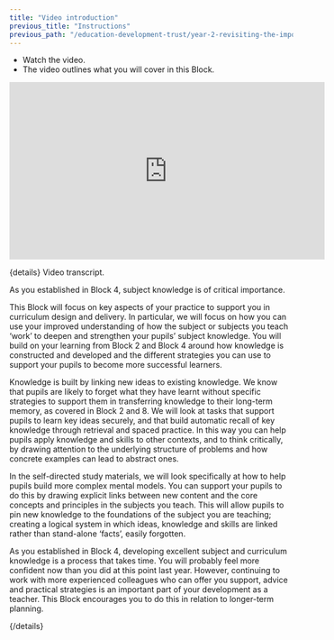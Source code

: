 ```yaml
---
title: "Video introduction"
previous_title: "Instructions"
previous_path: "/education-development-trust/year-2-revisiting-the-importance-of-subject-and-curriculum-knowledge/intro-ect-instructions"
---
```


- Watch the video.
- The video outlines what you will cover in this Block.

<iframe width="560" height="315" src="https://www.youtube.com/embed/LShS6igaF1o" title="YouTube video player" frameborder="0" allow="accelerometer; autoplay; clipboard-write; encrypted-media; gyroscope; picture-in-picture; web-share" allowfullscreen></iframe>

{details}
Video transcript.

As you established in Block 4, subject knowledge is of critical importance. 

This Block will focus on key aspects of your practice to support you in
curriculum design and delivery. In particular, we will focus on how you can
use your improved understanding of how the subject or subjects you teach
‘work’ to deepen and strengthen your pupils’ subject knowledge. You will build
on your learning from Block 2 and Block 4 around how knowledge is constructed
and developed and the different strategies you can use to support your pupils
to become more successful learners.

Knowledge is built by linking new ideas to existing knowledge. We know that
pupils are likely to forget what they have learnt without specific strategies
to support them in transferring knowledge to their long-term memory, as
covered in Block 2 and 8. We will look at tasks that support pupils to learn
key ideas securely, and that build automatic recall of key knowledge through
retrieval and spaced practice. In this way you can help pupils apply knowledge
and skills to other contexts, and to think critically, by drawing attention to
the underlying structure of problems and how concrete examples can lead to
abstract ones. 

In the self-directed study materials, we will look specifically at how to help
pupils build more complex mental models. You can support your pupils to do
this by drawing explicit links between new content and the core concepts and
principles in the subjects you teach. This will allow pupils to pin new
knowledge to the foundations of the subject you are teaching; creating a
logical system in which ideas, knowledge and skills are linked rather than
stand-alone ‘facts’, easily forgotten. 

As you established in Block 4, developing excellent subject and curriculum
knowledge is a process that takes time. You will probably feel more confident
now than you did at this point last year. However, continuing to work with
more experienced colleagues who can offer you support, advice and practical
strategies is an important part of your development as a teacher. This Block
encourages you to do this in relation to longer-term planning.

 {/details}
